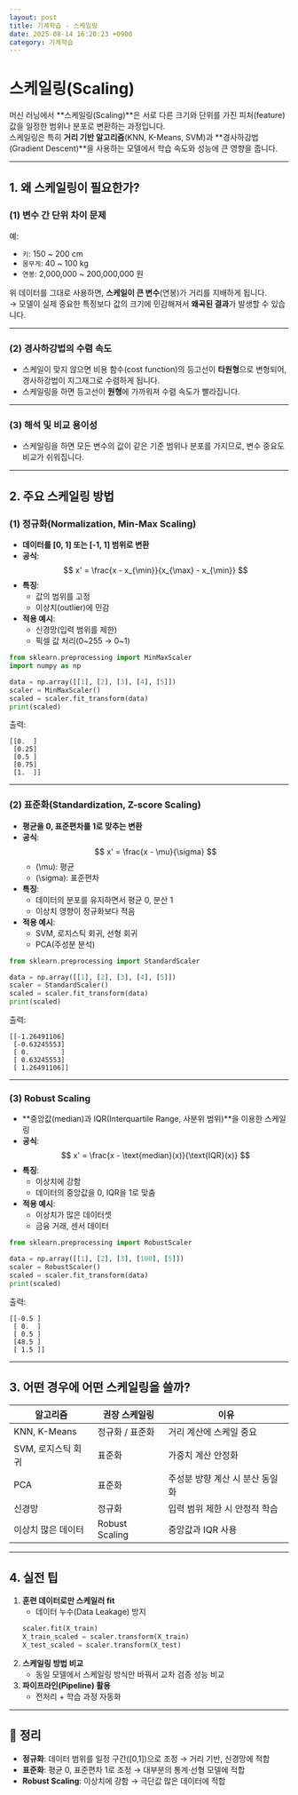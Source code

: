 ```yaml
---
layout: post
title: 기계학습 - 스케일링
date: 2025-08-14 16:20:23 +0900
category: 기계학습
---
```

# 스케일링(Scaling)

머신 러닝에서 **스케일링(Scaling)**은 서로 다른 크기와 단위를 가진 피처(feature) 값을 일정한 범위나 분포로 변환하는 과정입니다.  
스케일링은 특히 **거리 기반 알고리즘**(KNN, K-Means, SVM)과 **경사하강법(Gradient Descent)**을 사용하는 모델에서 학습 속도와 성능에 큰 영향을 줍니다.

---

## 1. 왜 스케일링이 필요한가?

### (1) 변수 간 단위 차이 문제
예:
- `키`: 150 ~ 200 cm
- `몸무게`: 40 ~ 100 kg
- `연봉`: 2,000,000 ~ 200,000,000 원

위 데이터를 그대로 사용하면, **스케일이 큰 변수**(연봉)가 거리를 지배하게 됩니다.  
→ 모델이 실제 중요한 특징보다 값의 크기에 민감해져서 **왜곡된 결과**가 발생할 수 있습니다.

---

### (2) 경사하강법의 수렴 속도
- 스케일이 맞지 않으면 비용 함수(cost function)의 등고선이 **타원형**으로 변형되어, 경사하강법이 지그재그로 수렴하게 됩니다.
- 스케일링을 하면 등고선이 **원형**에 가까워져 수렴 속도가 빨라집니다.

---

### (3) 해석 및 비교 용이성
- 스케일링을 하면 모든 변수의 값이 같은 기준 범위나 분포를 가지므로, 변수 중요도 비교가 쉬워집니다.

---

## 2. 주요 스케일링 방법

### (1) 정규화(Normalization, Min-Max Scaling)
- **데이터를 [0, 1] 또는 [-1, 1] 범위로 변환**
- **공식**:
  $$
  x' = \frac{x - x_{\min}}{x_{\max} - x_{\min}}
  $$
- **특징**:
  - 값의 범위를 고정
  - 이상치(outlier)에 민감
- **적용 예시**:
  - 신경망(입력 범위를 제한)
  - 픽셀 값 처리(0~255 → 0~1)

```python
from sklearn.preprocessing import MinMaxScaler
import numpy as np

data = np.array([[1], [2], [3], [4], [5]])
scaler = MinMaxScaler()
scaled = scaler.fit_transform(data)
print(scaled)
```

출력:
```plaintext
[[0.  ]
 [0.25]
 [0.5 ]
 [0.75]
 [1.  ]]
```

---

### (2) 표준화(Standardization, Z-score Scaling)
- **평균을 0, 표준편차를 1로 맞추는 변환**
- **공식**:
  $$
  x' = \frac{x - \mu}{\sigma}
  $$
  - \(\mu\): 평균
  - \(\sigma\): 표준편차
- **특징**:
  - 데이터의 분포를 유지하면서 평균 0, 분산 1
  - 이상치 영향이 정규화보다 적음
- **적용 예시**:
  - SVM, 로지스틱 회귀, 선형 회귀
  - PCA(주성분 분석)

```python
from sklearn.preprocessing import StandardScaler

data = np.array([[1], [2], [3], [4], [5]])
scaler = StandardScaler()
scaled = scaler.fit_transform(data)
print(scaled)
```

출력:
```plaintext
[[-1.26491106]
 [-0.63245553]
 [ 0.        ]
 [ 0.63245553]
 [ 1.26491106]]
```

---

### (3) Robust Scaling
- **중앙값(median)과 IQR(Interquartile Range, 사분위 범위)**을 이용한 스케일링
- **공식**:
  $$
  x' = \frac{x - \text{median}(x)}{\text{IQR}(x)}
  $$
- **특징**:
  - 이상치에 강함
  - 데이터의 중앙값을 0, IQR을 1로 맞춤
- **적용 예시**:
  - 이상치가 많은 데이터셋
  - 금융 거래, 센서 데이터

```python
from sklearn.preprocessing import RobustScaler

data = np.array([[1], [2], [3], [100], [5]])
scaler = RobustScaler()
scaled = scaler.fit_transform(data)
print(scaled)
```

출력:
```plaintext
[[-0.5 ]
 [ 0.  ]
 [ 0.5 ]
 [48.5 ]
 [ 1.5 ]]
```

---

## 3. 어떤 경우에 어떤 스케일링을 쓸까?

| 알고리즘 | 권장 스케일링 | 이유 |
|----------|--------------|------|
| KNN, K-Means | 정규화 / 표준화 | 거리 계산에 스케일 중요 |
| SVM, 로지스틱 회귀 | 표준화 | 가중치 계산 안정화 |
| PCA | 표준화 | 주성분 방향 계산 시 분산 동일화 |
| 신경망 | 정규화 | 입력 범위 제한 시 안정적 학습 |
| 이상치 많은 데이터 | Robust Scaling | 중앙값과 IQR 사용 |

---

## 4. 실전 팁
1. **훈련 데이터로만 스케일러 fit**
   - 데이터 누수(Data Leakage) 방지
   ```python
   scaler.fit(X_train)
   X_train_scaled = scaler.transform(X_train)
   X_test_scaled = scaler.transform(X_test)
   ```
2. **스케일링 방법 비교**
   - 동일 모델에서 스케일링 방식만 바꿔서 교차 검증 성능 비교
3. **파이프라인(Pipeline) 활용**
   - 전처리 + 학습 과정 자동화

---

## 📌 정리
- **정규화**: 데이터 범위를 일정 구간([0,1])으로 조정 → 거리 기반, 신경망에 적합
- **표준화**: 평균 0, 표준편차 1로 조정 → 대부분의 통계·선형 모델에 적합
- **Robust Scaling**: 이상치에 강함 → 극단값 많은 데이터에 적합